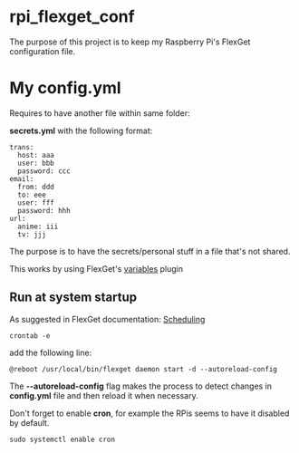 # rpi_flexget_conf

The purpose of this project is to keep my Raspberry Pi's FlexGet configuration file.


# My config.yml 

Requires to have another file within same folder:

**secrets.yml** with the following format:

```
trans:
  host: aaa
  user: bbb
  password: ccc
email:
  from: ddd
  to: eee
  user: fff
  password: hhh
url:
  anime: iii
  tv: jjj
```

The purpose is to have the secrets/personal stuff in a file that's not shared.

This works by using FlexGet's [variables](https://flexget.com/Plugins/variables) plugin

## Run at system startup

As suggested in FlexGet documentation: [Scheduling](https://flexget.com/InstallWizard/Linux/Scheduling)

```
crontab -e
```

add the following line:

```
@reboot /usr/local/bin/flexget daemon start -d --autoreload-config
```

The **--autoreload-config** flag makes the process to detect changes in **config.yml** file and then reload it when necessary.

Don't forget to enable **cron**, for example the RPis seems to have it disabled by default.

```
sudo systemctl enable cron
```
